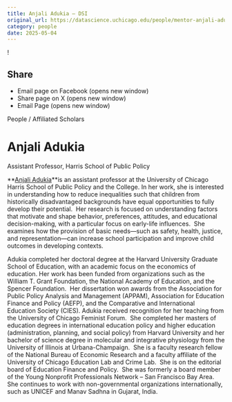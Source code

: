 ```yaml
---
title: Anjali Adukia – DSI
original_url: https://datascience.uchicago.edu/people/mentor-anjali-adukia-2
category: people
date: 2025-05-04
---
```


<!-- Table-like structure detected -->

!

## Share

* Email page on Facebook (opens new window)
* Share page on X (opens new window)
* Email Page (opens new window)

<!-- Table-like structure detected -->

People / Affiliated Scholars

# Anjali Adukia

Assistant Professor, Harris School of Public Policy

**[Anjali Adukia](https://harris.uchicago.edu/directory/anjali-adukia)**is an assistant professor at the University of Chicago Harris School of Public Policy and the College. In her work, she is interested in understanding how to reduce inequalities such that children from historically disadvantaged backgrounds have equal opportunities to fully develop their potential.  Her research is focused on understanding factors that motivate and shape behavior, preferences, attitudes, and educational decision-making, with a particular focus on early-life influences.  She examines how the provision of basic needs—such as safety, health, justice, and representation—can increase school participation and improve child outcomes in developing contexts.

Adukia completed her doctoral degree at the Harvard University Graduate School of Education, with an academic focus on the economics of education. Her work has been funded from organizations such as the William T. Grant Foundation, the National Academy of Education, and the Spencer Foundation.  Her dissertation won awards from the Association for Public Policy Analysis and Management (APPAM), Association for Education Finance and Policy (AEFP), and the Comparative and International Education Society (CIES). Adukia received recognition for her teaching from the University of Chicago Feminist Forum.  She completed her masters of education degrees in international education policy and higher education (administration, planning, and social policy) from Harvard University and her bachelor of science degree in molecular and integrative physiology from the University of Illinois at Urbana-Champaign.  She is a faculty research fellow of the National Bureau of Economic Research and a faculty affiliate of the University of Chicago Education Lab and Crime Lab.  She is on the editorial board of Education Finance and Policy.  She was formerly a board member of the Young Nonprofit Professionals Network – San Francisco Bay Area. She continues to work with non-governmental organizations internationally, such as UNICEF and Manav Sadhna in Gujarat, India.